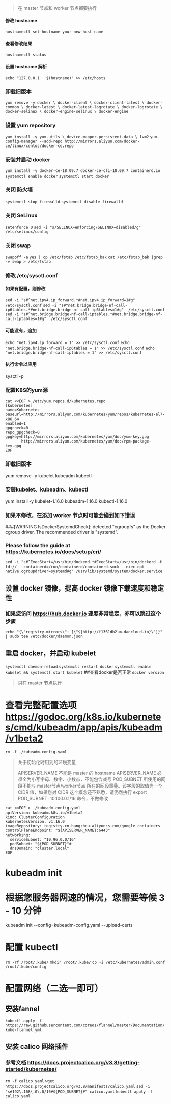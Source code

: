 >   在 master 节点和 worker 节点都要执行
 #### 修改 hostname
`hostnamectl set-hostname your-new-host-name`
#### 查看修改结果
`hostnamectl status`
#### 设置 hostname 解析
`echo "127.0.0.1   $(hostname)" >> /etc/hosts`
### 卸载旧版本
`yum remove -y docker \
docker-client \
docker-client-latest \
docker-common \
docker-latest \
docker-latest-logrotate \
docker-logrotate \
docker-selinux \
docker-engine-selinux \
docker-engine`
### 设置 yum repository
`yum install -y yum-utils \
device-mapper-persistent-data \
lvm2`
`yum-config-manager --add-repo http://mirrors.aliyun.com/docker-ce/linux/centos/docker-ce.repo`
### 安装并启动 docker
`yum install -y docker-ce-18.09.7 docker-ce-cli-18.09.7 containerd.io`
`systemctl enable docker`
`systemctl start docker`

### 关闭 防火墙
`systemctl stop firewalld`
`systemctl disable firewalld`

### 关闭 SeLinux
`setenforce 0`
`sed -i "s/SELINUX=enforcing/SELINUX=disabled/g" /etc/selinux/config`
### 关闭 swap
`swapoff -a`
`yes | cp /etc/fstab /etc/fstab_bak`
`cat /etc/fstab_bak |grep -v swap > /etc/fstab`

### 修改 /etc/sysctl.conf  
#### 如果有配置，则修改
`sed -i "s#^net.ipv4.ip_forward.*#net.ipv4.ip_forward=1#g"  /etc/sysctl.conf`
`sed -i "s#^net.bridge.bridge-nf-call-ip6tables.*#net.bridge.bridge-nf-call-ip6tables=1#g"  /etc/sysctl.conf`
`sed -i "s#^net.bridge.bridge-nf-call-iptables.*#net.bridge.bridge-nf-call-iptables=1#g"  /etc/sysctl.conf`
#### 可能没有，追加
`echo "net.ipv4.ip_forward = 1" >> /etc/sysctl.conf`
`echo "net.bridge.bridge-nf-call-ip6tables = 1" >> /etc/sysctl.conf`
`echo "net.bridge.bridge-nf-call-iptables = 1" >> /etc/sysctl.conf`
#### 执行命令以应用
sysctl -p
### 配置K8S的yum源
```
cat <<EOF > /etc/yum.repos.d/kubernetes.repo
[kubernetes]
name=Kubernetes
baseurl=http://mirrors.aliyun.com/kubernetes/yum/repos/kubernetes-el7-x86_64
enabled=1
gpgcheck=0
repo_gpgcheck=0
gpgkey=http://mirrors.aliyun.com/kubernetes/yum/doc/yum-key.gpg
       http://mirrors.aliyun.com/kubernetes/yum/doc/rpm-package-key.gpg
EOF 
```

### 卸载旧版本
yum remove -y kubelet kubeadm kubectl

### 安装kubelet、kubeadm、kubectl
yum install -y kubelet-1.16.0 kubeadm-1.16.0 kubectl-1.16.0

### 如果不修改，在添加 worker 节点时可能会碰到如下错误
###[WARNING IsDockerSystemdCheck]: detected "cgroupfs" as the Docker cgroup driver. The recommended driver is "systemd". 
### Please follow the guide at https://kubernetes.io/docs/setup/cri/
```
sed -i "s#^ExecStart=/usr/bin/dockerd.*#ExecStart=/usr/bin/dockerd -H fd:// --containerd=/run/containerd/containerd.sock --exec-opt native.cgroupdriver=systemd#g" /usr/lib/systemd/system/docker.service
```
## 设置 docker 镜像，提高 docker 镜像下载速度和稳定性
### 如果您访问 https://hub.docker.io 速度非常稳定，亦可以跳过这个步骤
`echo "{\"registry-mirrors\": [\"${http://f1361db2.m.daocloud.io}\"]}" | sudo tee /etc/docker/daemon.json`

## 重启 docker，并启动 kubelet
`systemctl daemon-reload`
`systemctl restart docker`
`systemctl enable kubelet && systemctl start kubelet`
##查看docker是否正常
`docker version`

> 只在 master 节点执行
# 查看完整配置选项 https://godoc.org/k8s.io/kubernetes/cmd/kubeadm/app/apis/kubeadm/v1beta2
`rm -f ./kubeadm-config.yaml`

> 关于初始化时用到的环境变量
> 
> APISERVER_NAME 不能是 master 的 hostname
> APISERVER_NAME 必须全为小写字母、数字、小数点，不能包含减号
> POD_SUBNET 所使用的网段不能与 master节点/worker节点 所在的网段重叠。该字段的取值为一个 CIDR 值，如果您对 CIDR 这个概念还不熟悉，请仍然执行 export POD_SUBNET=10.100.0.1/16 命令，不做修改

```
cat <<EOF > ./kubeadm-config.yaml
apiVersion: kubeadm.k8s.io/v1beta2
kind: ClusterConfiguration
kubernetesVersion: v1.16.0
imageRepository: registry.cn-hangzhou.aliyuncs.com/google_containers
controlPlaneEndpoint: "${APISERVER_NAME}:6443"
networking:
  serviceSubnet: "10.96.0.0/16"
  podSubnet: "${POD_SUBNET}"# 
  dnsDomain: "cluster.local"
EOF
```
# kubeadm init
# 根据您服务器网速的情况，您需要等候 3 - 10 分钟
kubeadm init --config=kubeadm-config.yaml --upload-certs

# 配置 kubectl
`rm -rf /root/.kube/`
`mkdir /root/.kube/`
`cp -i /etc/kubernetes/admin.conf /root/.kube/config`
# 配置网络（二选一即可）
## 安装fannel
`kubectl apply -f https://raw.githubusercontent.com/coreos/flannel/master/Documentation/kube-flannel.yml `

## 安装 calico 网络插件
### 参考文档 https://docs.projectcalico.org/v3.8/getting-started/kubernetes/
`rm -f calico.yaml`
`wget https://docs.projectcalico.org/v3.8/manifests/calico.yaml`
`sed -i "s#192\.168\.0\.0/16#${POD_SUBNET}#" calico.yaml`
`kubectl apply -f calico.yaml`


